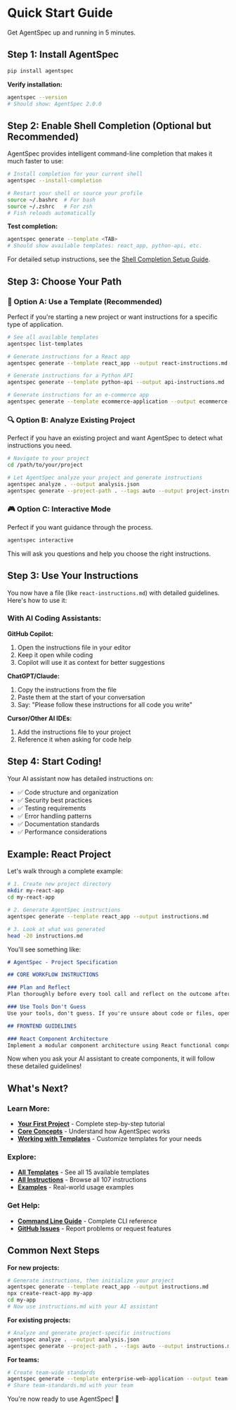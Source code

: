 # Quick Start Guide

Get AgentSpec up and running in 5 minutes.

## Step 1: Install AgentSpec

```bash
pip install agentspec
```

**Verify installation:**
```bash
agentspec --version
# Should show: AgentSpec 2.0.0
```

## Step 2: Enable Shell Completion (Optional but Recommended)

AgentSpec provides intelligent command-line completion that makes it much faster to use:

```bash
# Install completion for your current shell
agentspec --install-completion

# Restart your shell or source your profile
source ~/.bashrc  # For bash
source ~/.zshrc   # For zsh
# Fish reloads automatically
```

**Test completion:**
```bash
agentspec generate --template <TAB>
# Should show available templates: react_app, python-api, etc.
```

For detailed setup instructions, see the [Shell Completion Setup Guide](shell-completion-setup.md).

## Step 3: Choose Your Path

### 🎯 Option A: Use a Template (Recommended)

Perfect if you're starting a new project or want instructions for a specific type of application.

```bash
# See all available templates
agentspec list-templates

# Generate instructions for a React app
agentspec generate --template react_app --output react-instructions.md

# Generate instructions for a Python API
agentspec generate --template python-api --output api-instructions.md

# Generate instructions for an e-commerce app
agentspec generate --template ecommerce-application --output ecommerce-instructions.md
```

### 🔍 Option B: Analyze Existing Project

Perfect if you have an existing project and want AgentSpec to detect what instructions you need.

```bash
# Navigate to your project
cd /path/to/your/project

# Let AgentSpec analyze your project and generate instructions
agentspec analyze . --output analysis.json
agentspec generate --project-path . --tags auto --output project-instructions.md
```

### 🎮 Option C: Interactive Mode

Perfect if you want guidance through the process.

```bash
agentspec interactive
```

This will ask you questions and help you choose the right instructions.

## Step 3: Use Your Instructions

You now have a file (like `react-instructions.md`) with detailed guidelines. Here's how to use it:

### With AI Coding Assistants:

**GitHub Copilot:**
1. Open the instructions file in your editor
2. Keep it open while coding
3. Copilot will use it as context for better suggestions

**ChatGPT/Claude:**
1. Copy the instructions from the file
2. Paste them at the start of your conversation
3. Say: "Please follow these instructions for all code you write"

**Cursor/Other AI IDEs:**
1. Add the instructions file to your project
2. Reference it when asking for code help

## Step 4: Start Coding!

Your AI assistant now has detailed instructions on:
- ✅ Code structure and organization
- ✅ Security best practices
- ✅ Testing requirements
- ✅ Error handling patterns
- ✅ Documentation standards
- ✅ Performance considerations

## Example: React Project

Let's walk through a complete example:

```bash
# 1. Create new project directory
mkdir my-react-app
cd my-react-app

# 2. Generate AgentSpec instructions
agentspec generate --template react_app --output instructions.md

# 3. Look at what was generated
head -20 instructions.md
```

You'll see something like:
```markdown
# AgentSpec - Project Specification

## CORE WORKFLOW INSTRUCTIONS

### Plan and Reflect
Plan thoroughly before every tool call and reflect on the outcome after...

### Use Tools Don't Guess
Use your tools, don't guess. If you're unsure about code or files, open them...

## FRONTEND GUIDELINES

### React Component Architecture
Implement a modular component architecture using React functional components...
```

Now when you ask your AI assistant to create components, it will follow these detailed guidelines!

## What's Next?

### Learn More:
- **[Your First Project](your-first-project.md)** - Complete step-by-step tutorial
- **[Core Concepts](core-concepts.md)** - Understand how AgentSpec works
- **[Working with Templates](working-with-templates.md)** - Customize templates for your needs

### Explore:
- **[All Templates](templates-reference.md)** - See all 15 available templates
- **[All Instructions](instructions-reference.md)** - Browse all 107 instructions
- **[Examples](examples/)** - Real-world usage examples

### Get Help:
- **[Command Line Guide](command-line-guide.md)** - Complete CLI reference
- **[GitHub Issues](https://github.com/keyurgolani/AgentSpec/issues)** - Report problems or request features

## Common Next Steps

**For new projects:**
```bash
# Generate instructions, then initialize your project
agentspec generate --template react_app --output instructions.md
npx create-react-app my-app
cd my-app
# Now use instructions.md with your AI assistant
```

**For existing projects:**
```bash
# Analyze and generate project-specific instructions
agentspec analyze . --output analysis.json
agentspec generate --project-path . --tags auto --output instructions.md
```

**For teams:**
```bash
# Create team-wide standards
agentspec generate --template enterprise-web-application --output team-standards.md
# Share team-standards.md with your team
```

You're now ready to use AgentSpec! 🚀
